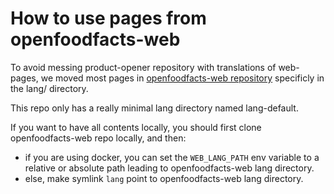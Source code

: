 # How to use pages from openfoodfacts-web

To avoid messing product-opener repository with translations of web-pages,
we moved most pages in 
[openfoodfacts-web repository](https://github.com/openfoodfacts/openfoodfacts-web)
specificly in the lang/ directory.

This repo only has a really minimal lang directory named lang-default.

If you want to have all contents locally, 
you should first clone openfoodfacts-web repo locally, 
and then:

- if you are using docker, 
  you can set the `WEB_LANG_PATH` env variable to a relative or absolute path
  leading to openfoodfacts-web lang directory.
- else, make symlink `lang` point to openfoodfacts-web lang directory.
